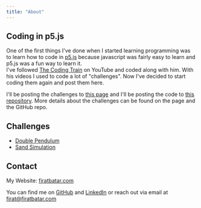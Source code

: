 ```yaml
---
title: "About"
---
```


## Coding in p5.js
One of the first things I've done when I started learning programming was to learn how to code in [p5.js](https://p5js.org/) because javascript was fairly easy to learn and p5.js was a fun way to learn it.  
I've followed [The Coding Train](https://www.youtube.com/user/shiffman) on YouTube and coded along with him. With his videos I used to code a lot of "challenges". Now I've decided to start coding them again and post them here.  

I'll be posting the challenges to [this page](https://firatbatar.com/p5-challenges) and I'll be posting the code to [this repository](https://github.com/firatbatar/p5-challenges). More details about the challenges can be found on the page and the GitHub repo.
<br/>

## Challenges
- [Double Pendulum](https://firatbatar.com/p5-challenges/challenge/double-pendulum)
- [Sand Simulation](https://firatbatar.com/p5-challenges/challenge/sand)

## Contact
My Website: [firatbatar.com](https://firatbatar.com)  

You can find me on [GitHub](https://github.com/firatbatar) and [LinkedIn](https://www.linkedin.com/in/f%C4%B1rat-batar-a22695221/) or reach out via email at [firat@firatbatar.com](mailto:firat@firatbatar.com)
